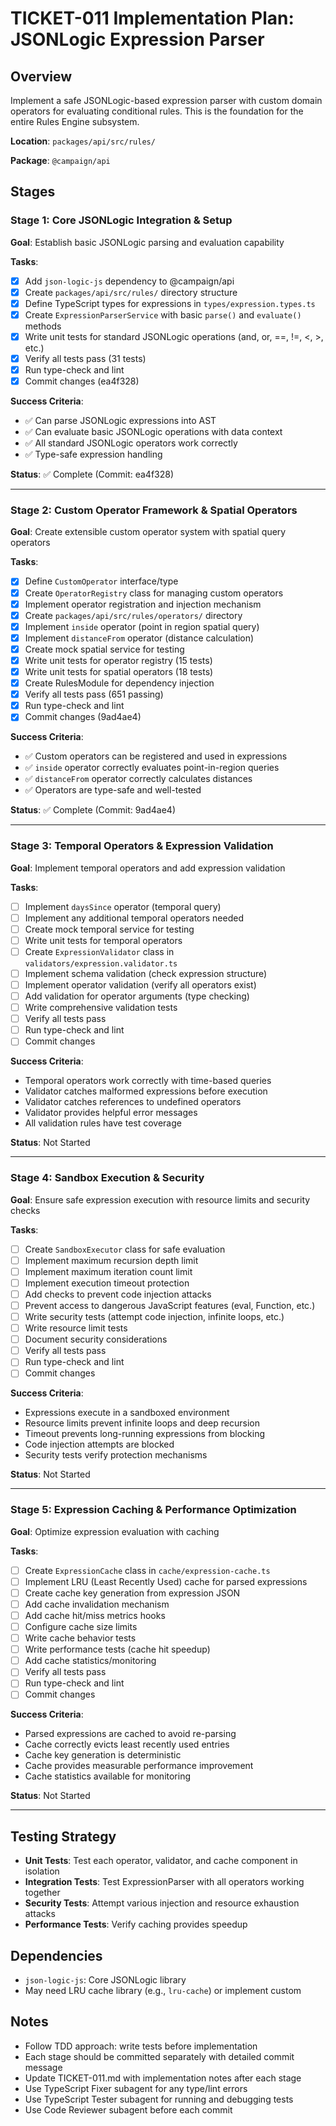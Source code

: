 # TICKET-011 Implementation Plan: JSONLogic Expression Parser

## Overview

Implement a safe JSONLogic-based expression parser with custom domain operators for evaluating conditional rules. This is the foundation for the entire Rules Engine subsystem.

**Location**: `packages/api/src/rules/`

**Package**: `@campaign/api`

## Stages

### Stage 1: Core JSONLogic Integration & Setup

**Goal**: Establish basic JSONLogic parsing and evaluation capability

**Tasks**:

- [x] Add `json-logic-js` dependency to @campaign/api
- [x] Create `packages/api/src/rules/` directory structure
- [x] Define TypeScript types for expressions in `types/expression.types.ts`
- [x] Create `ExpressionParserService` with basic `parse()` and `evaluate()` methods
- [x] Write unit tests for standard JSONLogic operations (and, or, ==, !=, <, >, etc.)
- [x] Verify all tests pass (31 tests)
- [x] Run type-check and lint
- [x] Commit changes (ea4f328)

**Success Criteria**:

- ✅ Can parse JSONLogic expressions into AST
- ✅ Can evaluate basic JSONLogic operations with data context
- ✅ All standard JSONLogic operators work correctly
- ✅ Type-safe expression handling

**Status**: ✅ Complete (Commit: ea4f328)

---

### Stage 2: Custom Operator Framework & Spatial Operators

**Goal**: Create extensible custom operator system with spatial query operators

**Tasks**:

- [x] Define `CustomOperator` interface/type
- [x] Create `OperatorRegistry` class for managing custom operators
- [x] Implement operator registration and injection mechanism
- [x] Create `packages/api/src/rules/operators/` directory
- [x] Implement `inside` operator (point in region spatial query)
- [x] Implement `distanceFrom` operator (distance calculation)
- [x] Create mock spatial service for testing
- [x] Write unit tests for operator registry (15 tests)
- [x] Write unit tests for spatial operators (18 tests)
- [x] Create RulesModule for dependency injection
- [x] Verify all tests pass (651 passing)
- [x] Run type-check and lint
- [x] Commit changes (9ad4ae4)

**Success Criteria**:

- ✅ Custom operators can be registered and used in expressions
- ✅ `inside` operator correctly evaluates point-in-region queries
- ✅ `distanceFrom` operator correctly calculates distances
- ✅ Operators are type-safe and well-tested

**Status**: ✅ Complete (Commit: 9ad4ae4)

---

### Stage 3: Temporal Operators & Expression Validation

**Goal**: Implement temporal operators and add expression validation

**Tasks**:

- [ ] Implement `daysSince` operator (temporal query)
- [ ] Implement any additional temporal operators needed
- [ ] Create mock temporal service for testing
- [ ] Write unit tests for temporal operators
- [ ] Create `ExpressionValidator` class in `validators/expression.validator.ts`
- [ ] Implement schema validation (check expression structure)
- [ ] Implement operator validation (verify all operators exist)
- [ ] Add validation for operator arguments (type checking)
- [ ] Write comprehensive validation tests
- [ ] Verify all tests pass
- [ ] Run type-check and lint
- [ ] Commit changes

**Success Criteria**:

- Temporal operators work correctly with time-based queries
- Validator catches malformed expressions before execution
- Validator catches references to undefined operators
- Validator provides helpful error messages
- All validation rules have test coverage

**Status**: Not Started

---

### Stage 4: Sandbox Execution & Security

**Goal**: Ensure safe expression execution with resource limits and security checks

**Tasks**:

- [ ] Create `SandboxExecutor` class for safe evaluation
- [ ] Implement maximum recursion depth limit
- [ ] Implement maximum iteration count limit
- [ ] Implement execution timeout protection
- [ ] Add checks to prevent code injection attacks
- [ ] Prevent access to dangerous JavaScript features (eval, Function, etc.)
- [ ] Write security tests (attempt code injection, infinite loops, etc.)
- [ ] Write resource limit tests
- [ ] Document security considerations
- [ ] Verify all tests pass
- [ ] Run type-check and lint
- [ ] Commit changes

**Success Criteria**:

- Expressions execute in a sandboxed environment
- Resource limits prevent infinite loops and deep recursion
- Timeout prevents long-running expressions from blocking
- Code injection attempts are blocked
- Security tests verify protection mechanisms

**Status**: Not Started

---

### Stage 5: Expression Caching & Performance Optimization

**Goal**: Optimize expression evaluation with caching

**Tasks**:

- [ ] Create `ExpressionCache` class in `cache/expression-cache.ts`
- [ ] Implement LRU (Least Recently Used) cache for parsed expressions
- [ ] Create cache key generation from expression JSON
- [ ] Add cache invalidation mechanism
- [ ] Add cache hit/miss metrics hooks
- [ ] Configure cache size limits
- [ ] Write cache behavior tests
- [ ] Write performance tests (cache hit speedup)
- [ ] Add cache statistics/monitoring
- [ ] Verify all tests pass
- [ ] Run type-check and lint
- [ ] Commit changes

**Success Criteria**:

- Parsed expressions are cached to avoid re-parsing
- Cache correctly evicts least recently used entries
- Cache key generation is deterministic
- Cache provides measurable performance improvement
- Cache statistics available for monitoring

**Status**: Not Started

---

## Testing Strategy

- **Unit Tests**: Test each operator, validator, and cache component in isolation
- **Integration Tests**: Test ExpressionParser with all operators working together
- **Security Tests**: Attempt various injection and resource exhaustion attacks
- **Performance Tests**: Verify caching provides speedup

## Dependencies

- `json-logic-js`: Core JSONLogic library
- May need LRU cache library (e.g., `lru-cache`) or implement custom

## Notes

- Follow TDD approach: write tests before implementation
- Each stage should be committed separately with detailed commit message
- Update TICKET-011.md with implementation notes after each stage
- Use TypeScript Fixer subagent for any type/lint errors
- Use TypeScript Tester subagent for running and debugging tests
- Use Code Reviewer subagent before each commit
